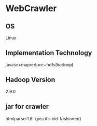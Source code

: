 # WebCrawler
## OS
Linux
## Implementation Technology
javase+mapreduce+hdfs(hadoop)
## Hadoop Version
2.9.0
## jar for crawler
htmlparser1.6（yea it‘s old-fashioned）
